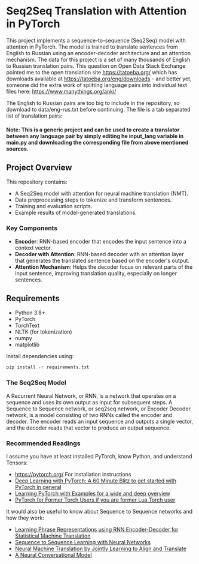 # Seq2Seq Translation with Attention in PyTorch

This project implements a sequence-to-sequence (Seq2Seq) model with attention in PyTorch.
The model is trained to translate sentences from English to Russian using an encoder-decoder architecture and an attention mechanism.
The data for this project is a set of many thousands of English to Russian translation pairs.
This question on Open Data Stack Exchange pointed me to the open translation site https://tatoeba.org/ which has downloads available at https://tatoeba.org/eng/downloads - and better yet, someone did the extra work of splitting language pairs into individual text files here: https://www.manythings.org/anki/

The English to Russian pairs are too big to include in the repository, so download to data/eng-rus.txt before continuing. The file is a tab separated list of translation pairs:

#### Note: This is a generic project and can be used to create a translator between any language pair by simply editing he input_lang variable in main.py and downloading the corresponding file from above mentioned sources.

## Project Overview

This repository contains:
- A Seq2Seq model with attention for neural machine translation (NMT).
- Data preprocessing steps to tokenize and transform sentences.
- Training and evaluation scripts.
- Example results of model-generated translations.

### Key Components

- **Encoder**: RNN-based encoder that encodes the input sentence into a context vector.
- **Decoder with Attention**: RNN-based decoder with an attention layer that generates the translated sentence based on the encoder's output.
- **Attention Mechanism**: Helps the decoder focus on relevant parts of the input sentence, improving translation quality, especially on longer sentences.

## Requirements

- Python 3.8+
- PyTorch
- TorchText
- NLTK (for tokenization)
- numpy
- matplotlib

Install dependencies using:

```bash
pip install -r requirements.txt
```


### The Seq2Seq Model
A Recurrent Neural Network, or RNN, is a network that operates on a sequence and uses its own output as input for subsequent steps.
A Sequence to Sequence network, or seq2seq network, or Encoder Decoder network, is a model consisting of two RNNs called the encoder and decoder. 
The encoder reads an input sequence and outputs a single vector, and the decoder reads that vector to produce an output sequence.


### Recommended Readings
I assume you have at least installed PyTorch, know Python, and understand Tensors:
- https://pytorch.org/ For installation instructions
- [Deep Learning with PyTorch: A 60 Minute Blitz to get started with PyTorch in general](https://pytorch.org/tutorials/beginner/deep_learning_60min_blitz.html)
- [Learning PyTorch with Examples for a wide and deep overview](https://pytorch.org/tutorials/beginner/pytorch_with_examples.html)
- [PyTorch for Former Torch Users if you are former Lua Torch user](https://pytorch.org/tutorials/beginner/former_torchies_tutorial.html)

It would also be useful to know about Sequence to Sequence networks and how they work:
- [Learning Phrase Representations using RNN Encoder-Decoder for Statistical Machine Translation](https://arxiv.org/abs/1406.1078)
- [Sequence to Sequence Learning with Neural Networks](https://arxiv.org/abs/1409.3215)
- [Neural Machine Translation by Jointly Learning to Align and Translate](https://arxiv.org/abs/1409.0473)
- [A Neural Conversational Model](https://arxiv.org/abs/1506.05869)


